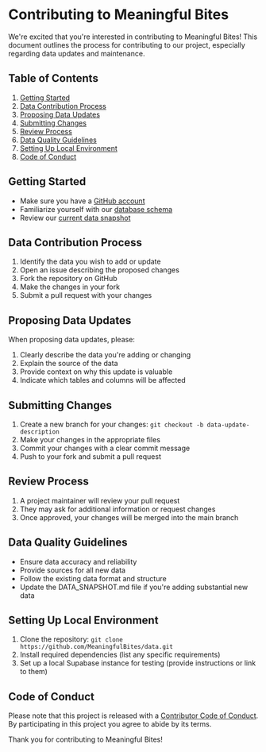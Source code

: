 # Contributing to Meaningful Bites

We're excited that you're interested in contributing to Meaningful Bites! This document outlines the process for contributing to our project, especially regarding data updates and maintenance.

## Table of Contents
1. [Getting Started](#getting-started)
2. [Data Contribution Process](#data-contribution-process)
3. [Proposing Data Updates](#proposing-data-updates)
4. [Submitting Changes](#submitting-changes)
5. [Review Process](#review-process)
6. [Data Quality Guidelines](#data-quality-guidelines)
7. [Setting Up Local Environment](#setting-up-local-environment)
8. [Code of Conduct](#code-of-conduct)

## Getting Started

- Make sure you have a [GitHub account](https://github.com/signup/free)
- Familiarize yourself with our [database schema](./SCHEMA.md)
- Review our [current data snapshot](./DATA_SNAPSHOT.md)

## Data Contribution Process

1. Identify the data you wish to add or update
2. Open an issue describing the proposed changes
3. Fork the repository on GitHub
4. Make the changes in your fork
5. Submit a pull request with your changes

## Proposing Data Updates

When proposing data updates, please:

1. Clearly describe the data you're adding or changing
2. Explain the source of the data
3. Provide context on why this update is valuable
4. Indicate which tables and columns will be affected

## Submitting Changes

1. Create a new branch for your changes: `git checkout -b data-update-description`
2. Make your changes in the appropriate files
3. Commit your changes with a clear commit message
4. Push to your fork and submit a pull request

## Review Process

1. A project maintainer will review your pull request
2. They may ask for additional information or request changes
3. Once approved, your changes will be merged into the main branch

## Data Quality Guidelines

- Ensure data accuracy and reliability
- Provide sources for all new data
- Follow the existing data format and structure
- Update the DATA_SNAPSHOT.md file if you're adding substantial new data

## Setting Up Local Environment

1. Clone the repository: `git clone https://github.com/MeaningfulBites/data.git`
2. Install required dependencies (list any specific requirements)
3. Set up a local Supabase instance for testing (provide instructions or link to them)

## Code of Conduct

Please note that this project is released with a [Contributor Code of Conduct](CODE_OF_CONDUCT.md). By participating in this project you agree to abide by its terms.

Thank you for contributing to Meaningful Bites!